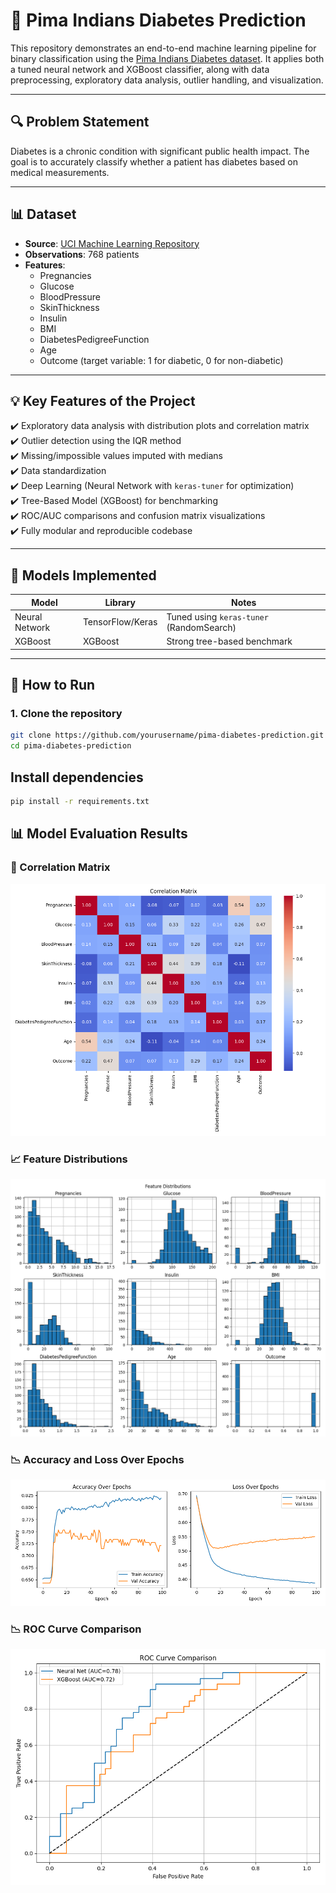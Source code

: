 # 🧠 Pima Indians Diabetes Prediction

This repository demonstrates an end-to-end machine learning pipeline for binary classification using the [Pima Indians Diabetes dataset](https://www.kaggle.com/datasets/uciml/pima-indians-diabetes-database). It applies both a tuned neural network and XGBoost classifier, along with data preprocessing, exploratory data analysis, outlier handling, and visualization.

---

## 🔍 Problem Statement

Diabetes is a chronic condition with significant public health impact. The goal is to accurately classify whether a patient has diabetes based on medical measurements.

---

## 📊 Dataset

- **Source**: [UCI Machine Learning Repository](https://www.kaggle.com/datasets/uciml/pima-indians-diabetes-database)
- **Observations**: 768 patients
- **Features**:
  - Pregnancies
  - Glucose
  - BloodPressure
  - SkinThickness
  - Insulin
  - BMI
  - DiabetesPedigreeFunction
  - Age
  - Outcome (target variable: 1 for diabetic, 0 for non-diabetic)

---

## 💡 Key Features of the Project

✔️ Exploratory data analysis with distribution plots and correlation matrix  
✔️ Outlier detection using the IQR method  
✔️ Missing/impossible values imputed with medians  
✔️ Data standardization  
✔️ Deep Learning (Neural Network with `keras-tuner` for optimization)  
✔️ Tree-Based Model (XGBoost) for benchmarking  
✔️ ROC/AUC comparisons and confusion matrix visualizations  
✔️ Fully modular and reproducible codebase  

---

## 🧪 Models Implemented

| Model          | Library         | Notes                                   |
|----------------|------------------|------------------------------------------|
| Neural Network | TensorFlow/Keras | Tuned using `keras-tuner` (RandomSearch) |
| XGBoost        | XGBoost          | Strong tree-based benchmark              |

---


## 🚀 How to Run

### 1. Clone the repository

```bash
git clone https://github.com/yourusername/pima-diabetes-prediction.git
cd pima-diabetes-prediction
```

## Install dependencies
```bash
pip install -r requirements.txt
```

## 📊 Model Evaluation Results



### 🔗 Correlation Matrix
![image alt](https://github.com/AlyssonAlvesPinto/pima-diabetes-prediction/blob/main/data/CM.png)




### 📈 Feature Distributions
![image alt](https://github.com/AlyssonAlvesPinto/pima-diabetes-prediction/blob/main/data/Distrib.png)



### 📉 Accuracy and Loss Over Epochs
![image alt](https://github.com/AlyssonAlvesPinto/pima-diabetes-prediction/blob/main/data/Train_Val.png)


### 📉 ROC Curve Comparison
![image alt](https://github.com/AlyssonAlvesPinto/pima-diabetes-prediction/blob/main/data/ROC_Comparison.png)

